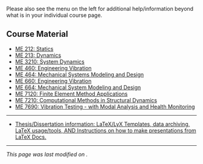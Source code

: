 Please also see the menu on the left for additional help/information beyond
what is in your individual course page.

##  **Course Material**

* [ME 212: Statics](statics/statics.shtml)
* [ME 213: Dynamics](dynamics/dynamics.shtml)
* [ME 3210: System Dynamics](systemdynamics/systemdynamics.shtml)
* [ME 460: Engineering Vibration](vibration/vibration.html)
* [ME 464: Mechanical Systems Modeling and Design](mechsysmodeling/mechsysmodeling.html)
* [ME 660: Engineering Vibration](vibration/vibration.html)
* [ME 664: Mechanical System Modeling and Design](mechsysmodeling/mechsysmodeling.html)
* [ME 7120: Finite Element Method Applications](fem2/fem2.html)
* [ME 7210: Computational Methods in Structural Dynamics](comp_methods/comp_methods.html)
* [ME 7690: Vibration Testing - with Modal Analysis and Health Monitoring](vibrationtesting/vibrationtesting.html)

* * *

* [Thesis/Dissertation information: LaTeX/LyX Templates, data archiving, LaTeX usage/tools, AND Instructions on how to make presentations from LaTeX Docs.](Thesis-Dissertation.html)

* * *

  
_This page was last modified on ._

